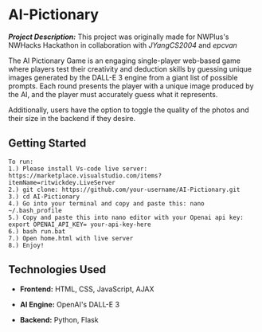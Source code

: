 # AI-Pictionary

***Project Description:***
 This project was originally made for NWPlus's NWHacks Hackathon in collaboration with *JYangCS2004* and *epcvan*

 The AI Pictionary Game is an engaging single-player web-based game where players test their creativity and deduction skills by guessing unique images generated by the DALL-E 3 engine from a giant list of possible prompts. Each round presents the player with a unique image produced by the AI, and the player must accurately guess what it represents.

 Additionally, users have the option to toggle the quality of the photos and their size in the backend if they desire.

## Getting Started

    To run:
    1.) Please install Vs-code live server: https://marketplace.visualstudio.com/items?itemName=ritwickdey.LiveServer    
    2.) git clone: https://github.com/your-username/AI-Pictionary.git
    3.) cd AI-Pictionary
    4.) Go into your terminal and copy and paste this: nano ~/.bash_profile
    5.) Copy and paste this into nano editor with your Openai api key: export OPENAI_API_KEY= your-api-key-here
    6.) bash run.bat
    7.) Open home.html with live server
    8.) Enjoy!

## Technologies Used

- **Frontend:** HTML, CSS, JavaScript, AJAX
  
- **AI Engine:** OpenAI's DALL-E 3
  
- **Backend:** Python, Flask
  